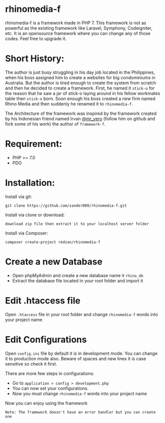 # rhinomedia-f

rhinomedia-f is a framework made in PHP 7. This framework is not as powerful as the existing framework like Laravel, Symphony, Codeigniter, etc. It is an opensource framework where you can change any of those codes. Feel free to upgrade it.

# Short History:

The author is just busy struggling in his day job located in the Philippines, when his boss assigned him to create a websites for big condominiums in Australia. But the author is tired enough to create the system from scratch and then he decided to create a framework. First, he named it `stick-o` for the reason that he saw a jar of stick-o laying around in his fellow workmates table then `stick-o` born. Soon enough his boss created a new firm named Rhino Media and then suddenly he renamed it to `rhinomedia-f`.

The Architecture of the framework was inspired by the framework created by his Indonesian friend named Irvan [@mr_vero](https://github.com/Mr-vero) (follow him on github and fork some of his work) the author of `framework-f`.


# Requirement:

 - PHP >= 7.0
 - PDO

# Installation:

Install via git:

 ```
 git clone https://github.com/zander009/rhinomedia-f.git
 ```

Install via clone or download:

``` 
download zip file then extract it to your localhost server folder
```

Install via Composer:

```
composer create-project redzan/rhinomedia-f
```
 
# Create a new Database 

 - Open phpMyAdmin and create a new database name it `rhino_db`
 - Extract the database file located in your root folder and import it

# Edit .htaccess file

Open `.htaccess` file in your root folder and change `rhinomedia-f` words into your project name

# Edit Configurations

Open `config.ini` file by default it is in development mode. You can change it to production mode also. Beware of spaces and new lines it is case sensitive so check it first.

There are more few steps in configurations:

 - Go to `application > config > development.php ` 
 - You can now set your configurations.
 - Now you must change `rhinomedia-f` words into your project name

Now you can enjoy using the framework

```
Note: The framework doesn't have an error handler but you can create one
```
